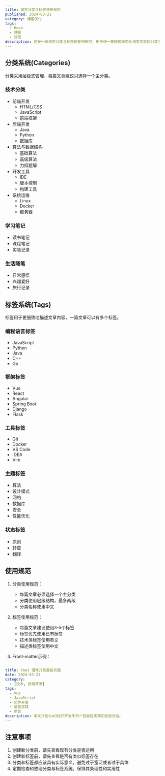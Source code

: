```yaml
---
title: 博客分类与标签使用规范
published: 2024-03-21
category: 博客优化
tags: 
  - Hexo
  - 博客
  - 规范
description: 这是一份博客分类与标签的使用规范，用于统一管理和规范化博客文章的分类与标签系统。
---
```


## 分类系统(Categories)

分类采用层级式管理，每篇文章建议只选择一个主分类。

### 技术分类
- 前端开发
  - HTML/CSS
  - JavaScript
  - 前端框架
- 后端开发
  - Java
  - Python
  - 数据库
- 算法与数据结构
  - 基础算法
  - 高级算法
  - 力扣题解
- 开发工具
  - IDE
  - 版本控制
  - 构建工具
- 系统运维
  - Linux
  - Docker
  - 服务器

### 学习笔记
- 读书笔记
- 课程笔记
- 实验记录

### 生活随笔
- 日常感悟
- 兴趣爱好
- 旅行记录

## 标签系统(Tags)

标签用于更细致地描述文章内容，一篇文章可以有多个标签。

### 编程语言标签
- JavaScript
- Python
- Java
- C++
- Go

### 框架标签
- Vue
- React
- Angular
- Spring Boot
- Django
- Flask

### 工具标签
- Git
- Docker
- VS Code
- IDEA
- Vim

### 主题标签
- 算法
- 设计模式
- 网络
- 数据库
- 安全
- 性能优化

### 状态标签
- 原创
- 转载
- 翻译

## 使用规范

1. 分类使用规范：
   - 每篇文章必须选择一个主分类
   - 分类使用层级结构，最多两级
   - 分类名称使用中文

2. 标签使用规范：
   - 每篇文章建议使用3-5个标签
   - 标签优先使用已有标签
   - 技术类标签使用英文
   - 描述类标签使用中文

3. Front-matter示例：
```yaml
---
title: Vue3 组件开发最佳实践
date: 2024-03-21
category: 
  - [技术, 前端开发]
tags: 
  - Vue
  - JavaScript
  - 组件开发
  - 最佳实践
  - 原创
description: 本文介绍Vue3组件开发中的一些最佳实践和经验总结。
---
```

## 注意事项

1. 创建新分类前，请先查看现有分类是否适用
2. 创建新标签前，请先查看是否有类似标签存在
3. 分类和标签都应该具有实际意义，避免过于宽泛或者过于具体
4. 定期检查和整理分类与标签系统，保持其条理性和实用性 